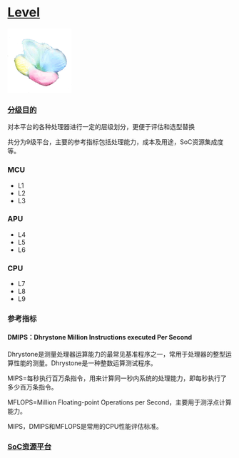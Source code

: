 ﻿# [Level](https://github.com/sochub/Level) 
[![sites](SoC/SoC.png)](http://www.qitas.cn) 
### [分级目的](https://github.com/sochub/Level/wiki)

对本平台的各种处理器进行一定的层级划分，更便于评估和选型替换

共分为9级平台，主要的参考指标包括处理能力，成本及用途，SoC资源集成度等。

### MCU

* L1
* L2
* L3

### APU

* L4
* L5
* L6

### CPU

* L7
* L8
* L9

### 参考指标

#### DMIPS：Dhrystone Million Instructions executed Per Second

Dhrystone是测量处理器运算能力的最常见基准程序之一，常用于处理器的整型运算性能的测量。Dhrystone是一种整数运算测试程序。

MIPS=每秒执行百万条指令，用来计算同一秒内系统的处理能力，即每秒执行了多少百万条指令。

MFLOPS=Million Floating-point Operations per Second，主要用于测浮点计算能力。

MIPS，DMIPS和MFLOPS是常用的CPU性能评估标准。

###  [SoC资源平台](http://www.qitas.cn)  
